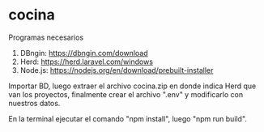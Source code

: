 # cocina

Programas necesarios
1. DBngin: https://dbngin.com/download
2. Herd: https://herd.laravel.com/windows
3. Node.js: https://nodejs.org/en/download/prebuilt-installer

Importar BD, luego extraer el archivo cocina.zip en donde indica Herd que van los proyectos, finalmente crear el archivo ".env" y modificarlo con nuestros datos. 

En la terminal ejecutar el comando "npm install", luego "npm run build".